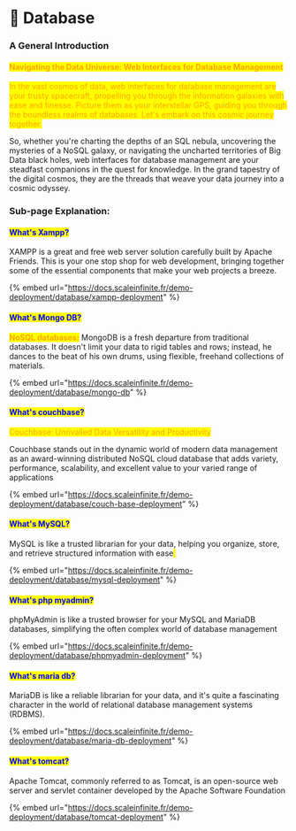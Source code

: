 # 💽 Database

### **A General Introduction**

#### <mark style="color:orange;">**Navigating the Data Universe: Web Interfaces for Database Management**</mark>

<mark style="color:orange;">In the vast cosmos of data, web interfaces for database management are your trusty spacecraft, propelling you through the information galaxies with ease and finesse. Picture them as your interstellar GPS, guiding you through the boundless realms of databases. Let's embark on this cosmic journey together.</mark>

So, whether you're charting the depths of an SQL nebula, uncovering the mysteries of a NoSQL galaxy, or navigating the uncharted territories of Big Data black holes, web interfaces for database management are your steadfast companions in the quest for knowledge. In the grand tapestry of the digital cosmos, they are the threads that weave your data journey into a cosmic odyssey.

### Sub-page Explanation:

#### <mark style="color:blue;">What's Xampp?</mark>

XAMPP is a great and free web server solution carefully built by Apache Friends. This is your one stop shop for web development, bringing together some of the essential components that make your web projects a breeze.

{% embed url="https://docs.scaleinfinite.fr/demo-deployment/database/xampp-deployment" %}

#### <mark style="color:blue;">What's Mongo DB?</mark>

<mark style="color:orange;">**NoSQL databases:**</mark> MongoDB is a fresh departure from traditional databases. It doesn't limit your data to rigid tables and rows; instead, he dances to the beat of his own drums, using flexible, freehand collections of materials.

{% embed url="https://docs.scaleinfinite.fr/demo-deployment/database/mongo-db" %}

#### <mark style="color:blue;">What's couchbase?</mark>

<mark style="color:orange;">Couchbase: Unrivalled Data Versatility and Productivity</mark>

Couchbase stands out in the dynamic world of modern data management as an award-winning distributed NoSQL cloud database that adds variety, performance, scalability, and excellent value to your varied range of applications

{% embed url="https://docs.scaleinfinite.fr/demo-deployment/database/couch-base-deployment" %}

#### <mark style="color:blue;">**What's MySQL?**</mark>

MySQL is like a trusted librarian for your data, helping you organize, store, and retrieve structured information with ease<mark style="color:orange;">.</mark>&#x20;

{% embed url="https://docs.scaleinfinite.fr/demo-deployment/database/mysql-deployment" %}

#### <mark style="color:blue;">What's  php myadmin?</mark>

phpMyAdmin is like a trusted browser for your MySQL and MariaDB databases, simplifying the often complex world of database management

{% embed url="https://docs.scaleinfinite.fr/demo-deployment/database/phpmyadmin-deployment" %}

#### <mark style="color:blue;">What's  maria db?</mark>

MariaDB is like a reliable librarian for your data, and it's quite a fascinating character in the world of relational database management systems (RDBMS).

{% embed url="https://docs.scaleinfinite.fr/demo-deployment/database/maria-db-deployment" %}

#### <mark style="color:blue;">What's  tomcat?</mark>

Apache Tomcat, commonly referred to as Tomcat, is an open-source web server and servlet container developed by the Apache Software Foundation

{% embed url="https://docs.scaleinfinite.fr/demo-deployment/database/tomcat-deployment" %}
